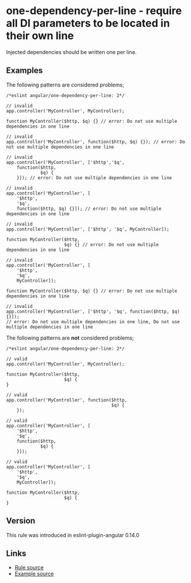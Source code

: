 <!-- WARNING: Generated documentation. Edit docs and examples in the rule and examples file ('rules/one-dependency-per-line.js', 'examples/one-dependency-per-line.js'). -->

# one-dependency-per-line - require all DI parameters to be located in their own line

Injected dependencies should be written one per line.

## Examples

The following patterns are considered problems;

    /*eslint angular/one-dependency-per-line: 2*/

    // invalid
    app.controller('MyController', MyController);
    
    function MyController($http, $q) {} // error: Do not use multiple dependencies in one line

    // invalid
    app.controller('MyController', function($http, $q) {}); // error: Do not use multiple dependencies in one line

    // invalid
    app.controller('MyController', ['$http','$q',
        function($http,
                 $q) {
        }]); // error: Do not use multiple dependencies in one line

    // invalid
    app.controller('MyController', [
        '$http',
        '$q',
        function($http, $q) {}]); // error: Do not use multiple dependencies in one line

    // invalid
    app.controller('MyController', ['$http', '$q', MyController]);
    
    function MyController($http,
                          $q) {} // error: Do not use multiple dependencies in one line

    // invalid
    app.controller('MyController', [
        '$http',
        '$q',
        MyController]);
    
    function MyController($http, $q) {} // error: Do not use multiple dependencies in one line

    // invalid
    app.controller('MyController', ['$http', '$q', function($http, $q) {}]);
    // error: Do not use multiple dependencies in one line, Do not use multiple dependencies in one line

The following patterns are **not** considered problems;

    /*eslint angular/one-dependency-per-line: 2*/

    // valid
    app.controller('MyController', MyController);
    
    function MyController($http,
                          $q) {
    }

    // valid
    app.controller('MyController', function($http,
                                            $q) {
        });

    // valid
    app.controller('MyController', [
        '$http',
        '$q',
        function($http,
                 $q) {
        }]);

    // valid
    app.controller('MyController', [
        '$http',
        '$q',
        MyController]);
    
    function MyController($http,
                          $q) {
    }

## Version

This rule was introduced in eslint-plugin-angular 0.14.0

## Links

* [Rule source](../rules/one-dependency-per-line.js)
* [Example source](../examples/one-dependency-per-line.js)
